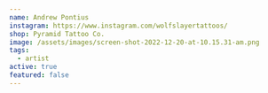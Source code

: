 ```yaml
---
name: Andrew Pontius
instagram: https://www.instagram.com/wolfslayertattoos/
shop: Pyramid Tattoo Co.
image: /assets/images/screen-shot-2022-12-20-at-10.15.31-am.png
tags:
  - artist
active: true
featured: false
---
```

